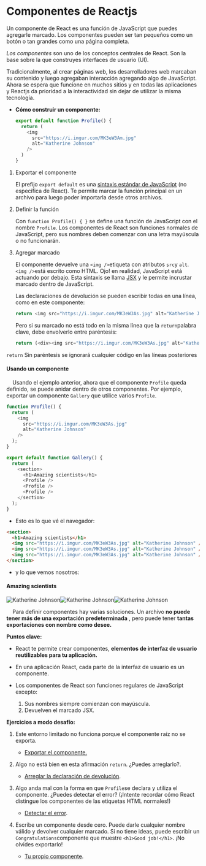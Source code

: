 # Componentes de Reactjs

Un componente de React es una función de JavaScript que puedes agregarle marcado. Los componentes pueden ser tan pequeños como un botón o tan grandes como una página completa.

*Los componentes* son uno de los conceptos centrales de React. Son la base sobre la que construyes interfaces de usuario (UI).

Tradicionalmente, al crear páginas web, los desarrolladores web marcaban su contenido y luego agregaban interacción agregando algo de JavaScript. Ahora se espera que funcione en muchos sitios y en todas las aplicaciones y Reactjs da prioridad a la interactividad sin dejar de utilizar la misma tecnología.

- **Cómo construir un componente:**
  
  ```javascript
  export default function Profile() {
    return (
      <img
        src="https://i.imgur.com/MK3eW3Am.jpg"
        alt="Katherine Johnson"
      />
    )
  }
  ```
1. Exportar el componente
   
   El prefijo `export default` es una [sintaxis estándar de JavaScript](https://developer.mozilla.org/docs/web/javascript/reference/statements/export) (no específica de React). Te permite marcar la función principal en un archivo para luego poder importarla desde otros archivos.

2. Definir la función
   
   Con `function Profile() { }` se define una función de JavaScript con el nombre `Profile`. Los componentes de React son funciones normales de JavaScript, pero sus nombres deben comenzar con una letra mayúscula o no funcionarán.

3. Agregar marcado
   
   El componente devuelve una `<img />`etiqueta con atributos `src`y `alt`. `<img />`está escrito como HTML. Ojo! en realidad, JavaScript está actuando por debajo. Esta sintaxis se llama [JSX](https://react.dev/learn/writing-markup-with-jsx) y le permite incrustar marcado dentro de JavaScript.
   
   Las declaraciones de devolución se pueden escribir todas en una línea, como en este componente:
   
   ```javascript
   return <img src="https://i.imgur.com/MK3eW3As.jpg" alt="Katherine Johnson" />;
   ```
   
   Pero si su marcado no está todo en la misma línea que la `return`palabra clave, debe envolverlo entre paréntesis:
   
   ```javascript
   return (<div><img src="https://i.imgur.com/MK3eW3As.jpg" alt="Katherine Johnson" /></div>);
   ```

`return` Sin paréntesis se ignorará cualquier código en las líneas posteriores

#### Usando un componente

    Usando el ejemplo anterior, ahora que el componente `Profile` queda definido, se puede anidar dentro de otros componentes. Por ejemplo, exportar un componente `Gallery` que utilice varios `Profile`.

```javascript
function Profile() {
  return (
    <img
      src="https://i.imgur.com/MK3eW3As.jpg"
      alt="Katherine Johnson"
    />
  );
}

export default function Gallery() {
  return (
    <section>
      <h1>Amazing scientists</h1>
      <Profile />
      <Profile />
      <Profile />
    </section>
  );
}
```

- Esto es lo que vé el navegador:

```html
<section>
  <h1>Amazing scientists</h1>
  <img src="https://i.imgur.com/MK3eW3As.jpg" alt="Katherine Johnson" />
  <img src="https://i.imgur.com/MK3eW3As.jpg" alt="Katherine Johnson" />
  <img src="https://i.imgur.com/MK3eW3As.jpg" alt="Katherine Johnson" />
</section>
```

- y lo que vemos nosotros:

#### Amazing scientists

![Katherine Johnson](https://i.imgur.com/MK3eW3As.jpg)![Katherine Johnson](https://i.imgur.com/MK3eW3As.jpg)![Katherine Johnson](https://i.imgur.com/MK3eW3As.jpg)

    Para definir componentes hay varias soluciones. Un archivo **no puede tener más de una exportación predeterminada** , pero puede tener **tantas exportaciones con nombre como desee.**

**Puntos clave:**

- React te permite crear componentes, **elementos de interfaz de usuario reutilizables para tu aplicación.**

- En una aplicación React, cada parte de la interfaz de usuario es un componente.

- Los componentes de React son funciones regulares de JavaScript excepto:
  
  1. Sus nombres siempre comienzan con mayúscula.
  2. Devuelven el marcado JSX.

**Ejercicios a modo desafío:**

1. Este entorno limitado no funciona porque el componente raíz no se exporta.
   
   - [Exportar el componente.](https://codesandbox.io/p/sandbox/react-dev-3kp7gh?file=%2Fsrc%2FApp.js%3A9%2C1&utm_medium=sandpack)

2. Algo no está bien en esta afirmación `return`. ¿Puedes arreglarlo?.
   
   - [Arreglar la declaración de devolución](https://codesandbox.io/p/sandbox/react-dev-5kvyr2?file=%2Fsrc%2FApp.js&utm_medium=sandpack).

3. Algo anda mal con la forma en que `Profile`se declara y utiliza el componente. ¿Puedes detectar el error? (¡Intente recordar cómo React distingue los componentes de las etiquetas HTML normales!)
   
   - [Detectar el error](https://codesandbox.io/p/sandbox/react-dev-pgtl25?file=%2Fsrc%2FApp.js&utm_medium=sandpack).

4. Escribe un componente desde cero. Puede darle cualquier nombre válido y devolver cualquier marcado. Si no tiene ideas, puede escribir un `Congratulations`componente que muestre `<h1>Good job!</h1>`. ¡No olvides exportarlo!
   
   - [Tu propio componente](https://codesandbox.io/p/sandbox/react-dev-skm6kx?file=%2Fsrc%2FApp.js&utm_medium=sandpack).